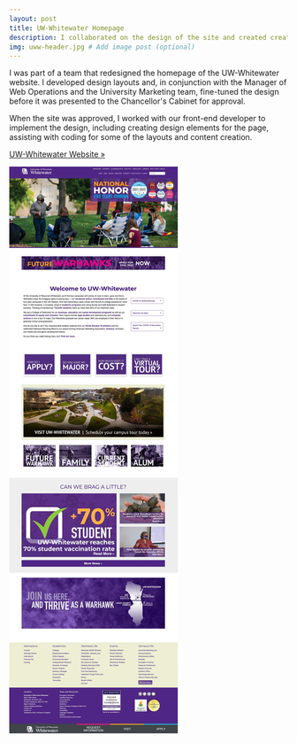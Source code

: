 ```yaml
---
layout: post
title: UW-Whitewater Homepage
description: I collaborated on the design of the site and created creative assets for the page, as well as some coding for layout elements.
img: uww-header.jpg # Add image post (optional)
---
```

I was part of a team that redesigned the homepage of the UW-Whitewater website. I developed design layouts and, in conjunction with the Manager of Web Operations and the University Marketing team, fine-tuned the design before it was presented to the Chancellor's Cabinet for approval.

When the site was approved, I worked with our front-end developer to implement the design, including creating design elements for the page, assisting with coding for some of the layouts and content creation.

<a href="https://uww.edu">UW-Whitewater Website »</a>

<img src="/assets/img/uww-full.jpg" alt="UWW">

